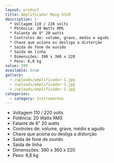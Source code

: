 ```yaml
---
layout: product
title: Amplificador Moug GS20
description: |-
  * Voltagem 110 / 220 volts
  * Potência: 20 Watts RMS
  * Falante de 8" 20 watts
  * Controles de: volume, grave, médio e agudo
  * Chave que aciona ou desliga a distorção
  * Saída de fone de ouvido
  * Saída de linha
  * Dimensções: 390 x 360 x 220
  * Peso: 6,8 kg
value: 200
available: true
gallery:
  - /uploads/amplificador-1.jpg
  - /uploads/amplificador-3.jpg
  - /uploads/amplificador-2.jpg
categories:
  - category: Instrumentos
---
```

* Voltagem 110 / 220 volts
* Potência: 20 Watts RMS
* Falante de 8" 20 watts
* Controles de: volume, grave, médio e agudo
* Chave que aciona ou desliga a distorção
* Saída de fone de ouvido
* Saída de linha
* Dimensções: 390 x 360 x 220
* Peso: 6,8 kg